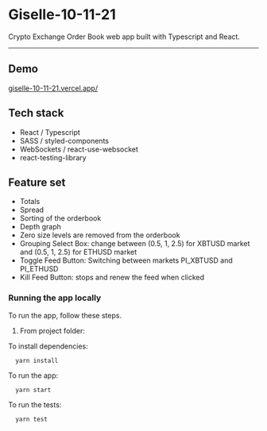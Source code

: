 # Giselle-10-11-21
Crypto Exchange Order Book web app built with Typescript and React.

<hr />

## Demo
[giselle-10-11-21.vercel.app/](https://giselle-10-11-21.vercel.app/)

## Tech stack
 - React / Typescript
 - SASS / styled-components
 - WebSockets / react-use-websocket
 - react-testing-library
## Feature set
 - Totals
 - Spread
 - Sorting of the orderbook
 - Depth graph
 - Zero size levels are removed from the orderbook
 - Grouping Select Box: change between (0.5, 1, 2.5) for XBTUSD market and (0.5, 1, 2.5) for ETHUSD market
 - Toggle Feed Button: Switching between markets PI_XBTUSD and PI_ETHUSD
 - Kill Feed Button: stops and renew the feed when clicked
### Running the app locally

To run the app, follow these steps.

1. From project folder:

To install dependencies:
```shell
  yarn install
```
To run the app:

```shell
  yarn start
```

To run the tests:

```shell
  yarn test
```

